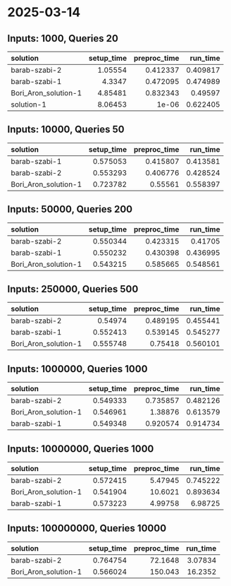 # 2025-03-14

## Inputs: 1000, Queries 20

| solution             |   setup_time |   preproc_time |   run_time |
|:---------------------|-------------:|---------------:|-----------:|
| barab-szabi-2        |      1.05554 |       0.412337 |   0.409817 |
| barab-szabi-1        |      4.3347  |       0.472095 |   0.474989 |
| Bori_Aron_solution-1 |      4.85481 |       0.832343 |   0.49597  |
| solution-1           |      8.06453 |       1e-06    |   0.622405 |

## Inputs: 10000, Queries 50

| solution             |   setup_time |   preproc_time |   run_time |
|:---------------------|-------------:|---------------:|-----------:|
| barab-szabi-1        |     0.575053 |       0.415807 |   0.413581 |
| barab-szabi-2        |     0.553293 |       0.406776 |   0.428524 |
| Bori_Aron_solution-1 |     0.723782 |       0.55561  |   0.558397 |

## Inputs: 50000, Queries 200

| solution             |   setup_time |   preproc_time |   run_time |
|:---------------------|-------------:|---------------:|-----------:|
| barab-szabi-2        |     0.550344 |       0.423315 |   0.41705  |
| barab-szabi-1        |     0.550232 |       0.430398 |   0.436995 |
| Bori_Aron_solution-1 |     0.543215 |       0.585665 |   0.548561 |

## Inputs: 250000, Queries 500

| solution             |   setup_time |   preproc_time |   run_time |
|:---------------------|-------------:|---------------:|-----------:|
| barab-szabi-2        |     0.54974  |       0.489195 |   0.455441 |
| barab-szabi-1        |     0.552413 |       0.539145 |   0.545277 |
| Bori_Aron_solution-1 |     0.555748 |       0.75418  |   0.560101 |

## Inputs: 1000000, Queries 1000

| solution             |   setup_time |   preproc_time |   run_time |
|:---------------------|-------------:|---------------:|-----------:|
| barab-szabi-2        |     0.549333 |       0.735857 |   0.482126 |
| Bori_Aron_solution-1 |     0.546961 |       1.38876  |   0.613579 |
| barab-szabi-1        |     0.549348 |       0.920574 |   0.914734 |

## Inputs: 10000000, Queries 1000

| solution             |   setup_time |   preproc_time |   run_time |
|:---------------------|-------------:|---------------:|-----------:|
| barab-szabi-2        |     0.572415 |        5.47945 |   0.745222 |
| Bori_Aron_solution-1 |     0.541904 |       10.6021  |   0.893634 |
| barab-szabi-1        |     0.573223 |        4.99758 |   6.98725  |

## Inputs: 100000000, Queries 10000

| solution             |   setup_time |   preproc_time |   run_time |
|:---------------------|-------------:|---------------:|-----------:|
| barab-szabi-2        |     0.764754 |        72.1648 |    3.07834 |
| Bori_Aron_solution-1 |     0.566024 |       150.043  |   16.2352  |